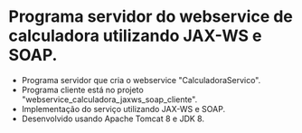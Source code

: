 # Programa servidor do webservice de calculadora utilizando JAX-WS e SOAP.

- Programa servidor que cria o webservice "CalculadoraServico".
- Programa cliente está no projeto "webservice_calculadora_jaxws_soap_cliente".
- Implementação do serviço utilizando JAX-WS e SOAP.
- Desenvolvido usando Apache Tomcat 8 e JDK 8.